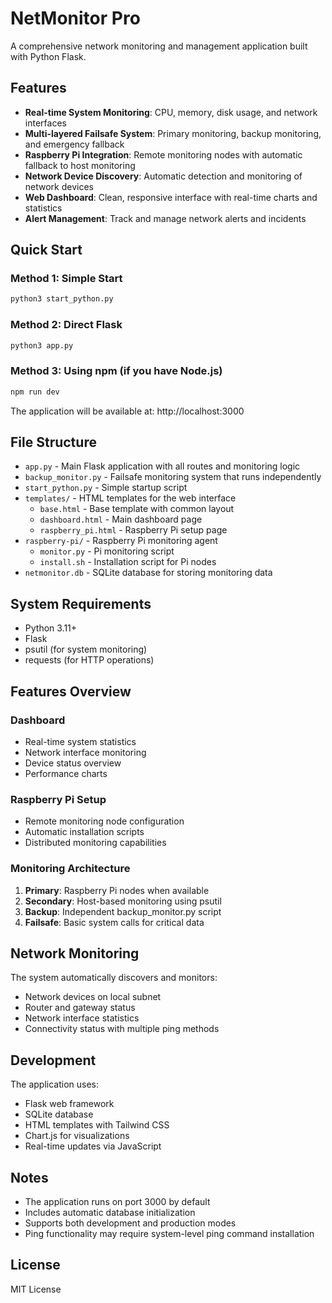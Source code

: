 # NetMonitor Pro

A comprehensive network monitoring and management application built with Python Flask.

## Features

- **Real-time System Monitoring**: CPU, memory, disk usage, and network interfaces
- **Multi-layered Failsafe System**: Primary monitoring, backup monitoring, and emergency fallback
- **Raspberry Pi Integration**: Remote monitoring nodes with automatic fallback to host monitoring
- **Network Device Discovery**: Automatic detection and monitoring of network devices
- **Web Dashboard**: Clean, responsive interface with real-time charts and statistics
- **Alert Management**: Track and manage network alerts and incidents

## Quick Start

### Method 1: Simple Start
```bash
python3 start_python.py
```

### Method 2: Direct Flask
```bash
python3 app.py
```

### Method 3: Using npm (if you have Node.js)
```bash
npm run dev
```

The application will be available at: http://localhost:3000

## File Structure

- `app.py` - Main Flask application with all routes and monitoring logic
- `backup_monitor.py` - Failsafe monitoring system that runs independently
- `start_python.py` - Simple startup script
- `templates/` - HTML templates for the web interface
  - `base.html` - Base template with common layout
  - `dashboard.html` - Main dashboard page
  - `raspberry_pi.html` - Raspberry Pi setup page
- `raspberry-pi/` - Raspberry Pi monitoring agent
  - `monitor.py` - Pi monitoring script
  - `install.sh` - Installation script for Pi nodes
- `netmonitor.db` - SQLite database for storing monitoring data

## System Requirements

- Python 3.11+
- Flask
- psutil (for system monitoring)
- requests (for HTTP operations)

## Features Overview

### Dashboard
- Real-time system statistics
- Network interface monitoring
- Device status overview
- Performance charts

### Raspberry Pi Setup
- Remote monitoring node configuration
- Automatic installation scripts
- Distributed monitoring capabilities

### Monitoring Architecture

1. **Primary**: Raspberry Pi nodes when available
2. **Secondary**: Host-based monitoring using psutil
3. **Backup**: Independent backup_monitor.py script
4. **Failsafe**: Basic system calls for critical data

## Network Monitoring

The system automatically discovers and monitors:
- Network devices on local subnet
- Router and gateway status
- Network interface statistics
- Connectivity status with multiple ping methods

## Development

The application uses:
- Flask web framework
- SQLite database
- HTML templates with Tailwind CSS
- Chart.js for visualizations
- Real-time updates via JavaScript

## Notes

- The application runs on port 3000 by default
- Includes automatic database initialization
- Supports both development and production modes
- Ping functionality may require system-level ping command installation

## License

MIT License